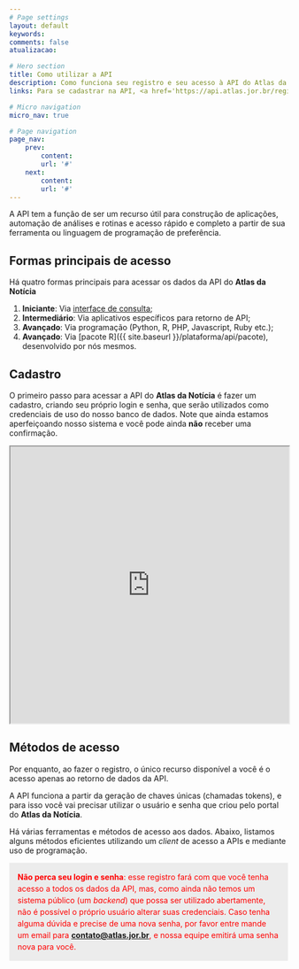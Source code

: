 ```yaml
---
# Page settings
layout: default
keywords:
comments: false
atualizacao:

# Hero section
title: Como utilizar a API
description: Como funciona seu registro e seu acesso à API do Atlas da Notícia
links: Para se cadastrar na API, <a href='https://api.atlas.jor.br/register' target='_blank'>clique aqui</a>. Acesse o GitHub do pacote R <a href='https://github.com/voltdatalab/newsatlasbr' target='_blank'>aqui</a>.

# Micro navigation
micro_nav: true

# Page navigation
page_nav:
    prev:
        content:
        url: '#'
    next:
        content:
        url: '#'
---
```


A API tem a função de ser um recurso útil para construção de aplicações, automação de análises e rotinas e acesso rápido e completo a partir de sua ferramenta ou linguagem de programação de preferência.

## Formas principais de acesso

Há quatro formas principais para acessar os dados da API do **Atlas da Notícia**

1. **Iniciante**: Via [interface de consulta](https://www.atlas.jor.br/plataforma/consulta/);
2. **Intermediário**: Via aplicativos específicos para retorno de API;
3. **Avançado**: Via programação (Python, R, PHP, Javascript, Ruby etc.);
4. **Avançado**: Via [pacote R]({{ site.baseurl }}/plataforma/api/pacote), desenvolvido por nós mesmos.

## Cadastro
O primeiro passo para acessar a API do **Atlas da Notícia** é fazer um cadastro, criando seu próprio login e senha, que serão utilizados como credenciais de uso do nosso banco de dados. Note que ainda estamos aperfeiçoando nosso sistema e você pode ainda **não** receber uma confirmação.

<iframe src="https://api.atlas.jor.br/register" width="100%" height="500px" scrolling="no" seamless></iframe>

## Métodos de acesso
Por enquanto, ao fazer o registro, o único recurso disponível a você é o acesso apenas ao retorno de dados da API.  

A API funciona a partir da geração de chaves únicas (chamadas tokens), e para isso você vai precisar utilizar o usuário e senha que criou pelo portal do **Atlas da Notícia**.

Há várias ferramentas e métodos de acesso aos dados. Abaixo, listamos alguns métodos eficientes utilizando um _client_ de acesso a APIs e mediante uso de programação.

<span style="color:red;font-size:1em;line-height:1.5em;padding:15px;background-color:#ececec;display:block"> **Não perca seu login e senha**: esse registro fará com que você tenha acesso a todos os dados da API, mas, como ainda não temos um sistema público (um _backend_) que possa ser utilizado abertamente, não é possível o próprio usuário alterar suas credenciais. Caso tenha alguma dúvida e precise de uma nova senha, por favor entre mande um email para **[contato@atlas.jor.br](mailto:contato@atlas.jor.br)**, e nossa equipe emitirá uma senha nova para você.</span>
